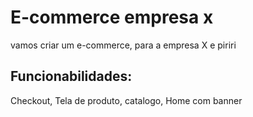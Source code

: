 # E-commerce empresa x
vamos criar um e-commerce, para a  empresa X e piriri
## Funcionabilidades:
Checkout, Tela de produto, catalogo, Home com banner